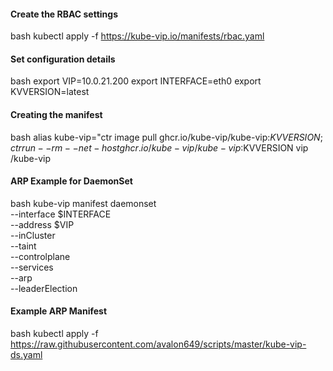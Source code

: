 #### Create the RBAC settings

bash
kubectl apply -f https://kube-vip.io/manifests/rbac.yaml


#### Set configuration details

bash
export VIP=10.0.21.200
export INTERFACE=eth0
export KVVERSION=latest


#### Creating the manifest

bash
alias kube-vip="ctr image pull ghcr.io/kube-vip/kube-vip:$KVVERSION; ctr run --rm --net-host ghcr.io/kube-vip/kube-vip:$KVVERSION vip /kube-vip


#### ARP Example for DaemonSet

bash
kube-vip manifest daemonset \
    --interface $INTERFACE \
    --address $VIP \
    --inCluster \
    --taint \
    --controlplane \
    --services \
    --arp \
    --leaderElection


#### Example ARP Manifest

bash
kubectl apply -f https://raw.githubusercontent.com/avalon649/scripts/master/kube-vip-ds.yaml
